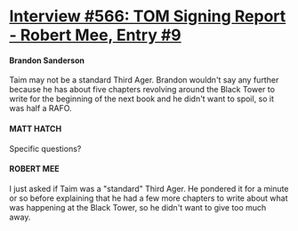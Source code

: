 # [Interview #566: TOM Signing Report - Robert Mee, Entry #9](https://www.theoryland.com/intvmain.php?i=566#9)

#### Brandon Sanderson

Taim may not be a standard Third Ager. Brandon wouldn't say any further because he has about five chapters revolving around the Black Tower to write for the beginning of the next book and he didn't want to spoil, so it was half a RAFO.

#### MATT HATCH

Specific questions?

#### ROBERT MEE

I just asked if Taim was a "standard" Third Ager. He pondered it for a minute or so before explaining that he had a few more chapters to write about what was happening at the Black Tower, so he didn't want to give too much away.

